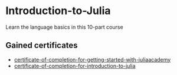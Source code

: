 # Introduction-to-Julia
Learn the language basics in this 10-part course

## Gained certificates
- [certificate-of-completion-for-getting-started-with-juliaacademy](./certificate-of-completion-for-getting-started-with-juliaacademy.pdf)
- [certificate-of-completion-for-introduction-to-julia](./certificate-of-completion-for-introduction-to-julia.pdf)
